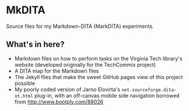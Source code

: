 # MkDITA

Source files for my Markdown-DITA (MarkDITA) experiments.

## What's in here?

- Markdown files on how to perform tasks on the Virginia Tech library's website (developed originally for the TechCommix project)
- A DITA map for the Markdown files
- The Jekyll files that make the sweet GitHub pages view of this project possible
- My poorly coded version of Jarno Elovirta's `net.sourceforge.dita-ot.html` plug-in, with an off-canvas mobile side navigation borrowed from <http://www.bootply.com/88026>
